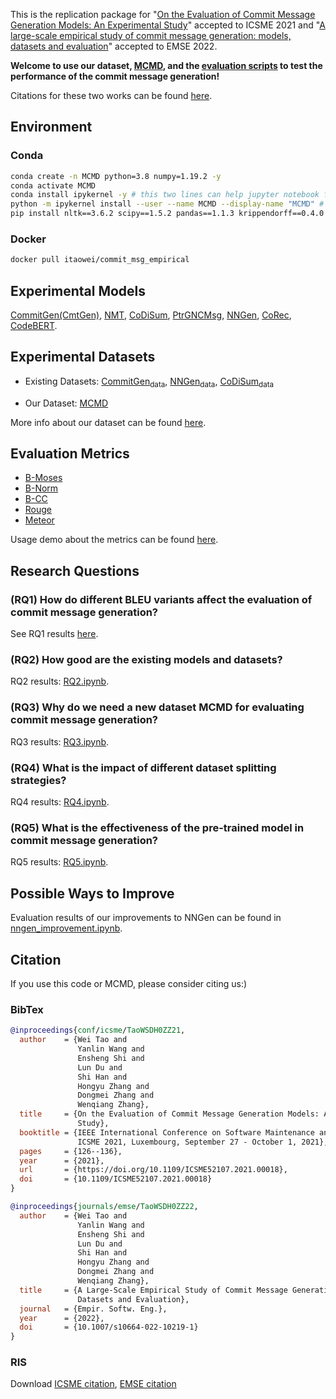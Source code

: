 This is the replication package for "[On the Evaluation of Commit Message Generation Models: An Experimental Study](https://ieeexplore.ieee.org/document/9609189)" accepted to ICSME 2021 and "[A large-scale empirical study of commit message generation: models, datasets and evaluation](https://link.springer.com/article/10.1007/s10664-022-10219-1)" accepted to EMSE 2022.

**Welcome to use our dataset, [MCMD](dataset/), and the [evaluation scripts](metrics/) to test the performance of the commit message generation!**

Citations for these two works can be found [here](#Citation).

## Environment

### Conda

```sh
conda create -n MCMD python=3.8 numpy=1.19.2 -y
conda activate MCMD
conda install ipykernel -y # this two lines can help jupyter notebook find the correct kernel
python -m ipykernel install --user --name MCMD --display-name "MCMD" # this two lines can help jupyter notebook find the correct kernel
pip install nltk==3.6.2 scipy==1.5.2 pandas==1.1.3 krippendorff==0.4.0 scikit-learn==0.24.1 sumeval==0.2.2 sacrebleu==1.5.1 matplotlib==3.5.1
```
### Docker

```sh
docker pull itaowei/commit_msg_empirical
```

## Experimental Models

[CommitGen(CmtGen)][CommitGen], [NMT][NMT], [CoDiSum][CoDiSum], [PtrGNCMsg][PtrGNCMsg], [NNGen][NNGen], [CoRec][CoRec], [CodeBERT][CodeBERT].


## Experimental Datasets

- Existing Datasets: [CommitGen<sub>data</sub>][CommitGen_data], [NNGen<sub>data</sub>][NNGen_data], [CoDiSum<sub>data</sub>][CoDiSum_data]

- Our Dataset: [MCMD][MCMD]

More info about our dataset can be found [here](dataset/ReadMe.md).

## Evaluation Metrics

- [B-Moses](metrics/B-Moses.perl)
- [B-Norm](metrics/B-Norm.py)
- [B-CC](metrics/B-CC.py)
- [Rouge](metrics/Rouge.py)
- [Meteor](metrics/Meteor.py)

Usage demo about the metrics can be found [here](metrics/ReadMe.md).


## Research Questions

### (RQ1) How do different BLEU variants affect the evaluation of commit message generation?

See RQ1 results [here](human_evaluation/ReadMe.md).


### (RQ2) How good are the existing models and datasets?

RQ2 results: [RQ2.ipynb](research_questions/emse/RQ2.ipynb).


### (RQ3) Why do we need a new dataset MCMD for evaluating commit message generation?

RQ3 results: [RQ3.ipynb](research_questions/emse/RQ3.ipynb).


### (RQ4) What is the impact of different dataset splitting strategies?

RQ4 results: [RQ4.ipynb](research_questions/emse/RQ4.ipynb).

### (RQ5) What is the effectiveness of the pre-trained model in commit message generation?

RQ5 results: [RQ5.ipynb](research_questions/emse/RQ5.ipynb).


## Possible Ways to Improve

Evaluation results of our improvements to NNGen can be found in [nngen_improvement.ipynb](discussion/nngen_improvement.ipynb).

## Citation

If you use this code or MCMD, please consider citing us:)

### BibTex

```Bibtex
@inproceedings{conf/icsme/TaoWSDH0ZZ21,
  author    = {Wei Tao and
               Yanlin Wang and
               Ensheng Shi and
               Lun Du and
               Shi Han and
               Hongyu Zhang and
               Dongmei Zhang and
               Wenqiang Zhang},
  title     = {On the Evaluation of Commit Message Generation Models: An Experimental
               Study},
  booktitle = {IEEE International Conference on Software Maintenance and Evolution,
               ICSME 2021, Luxembourg, September 27 - October 1, 2021},
  pages     = {126--136},
  year      = {2021},
  url       = {https://doi.org/10.1109/ICSME52107.2021.00018},
  doi       = {10.1109/ICSME52107.2021.00018}
}

@inproceedings{journals/emse/TaoWSDH0ZZ22,
  author    = {Wei Tao and
               Yanlin Wang and
               Ensheng Shi and
               Lun Du and
               Shi Han and
               Hongyu Zhang and
               Dongmei Zhang and
               Wenqiang Zhang},
  title     = {A Large-Scale Empirical Study of Commit Message Generation: Models, 
               Datasets and Evaluation},
  journal   = {Empir. Softw. Eng.},
  year      = {2022},
  doi       = {10.1007/s10664-022-10219-1}
}
```

### RIS

Download [ICSME citation](citation/ICSME_2021_MCMD.ris), [EMSE citation](citation/EMSE_2022_MCMD.ris)



[CommitGen]: https://sjiang1.github.io/commitgen/ "S. Jiang, A. Armaly, and C. McMillan, “Automatically generating commit messages from diffs using neural machine translation,” in ASE, 2017."

[NMT]: https://github.com/epochx/commitgen "P. Loyola, E. Marrese-Taylor, and Y. Matsuo, “A neural architecture for generating natural language descriptions from source code changes,” in ACL. Association for Computational Linguistics, 2017, pp. 287–292."

[CoDiSum]: https://github.com/SoftWiser-group/CoDiSum "S. Xu, Y. Yao, F. Xu, T. Gu, H. Tong, and J. Lu, “Commit message generation for source code changes,” in IJCAI. ijcai.org, 2019, pp. 3975–3981."

[PtrGNCMsg]: https://zenodo.org/record/2542706#.XECK8C277BJ "Q. Liu, Z. Liu, H. Zhu, H. Fan, B. Du, and Y. Qian, “Generating commit messages from diffs using pointer-generator network,” in MSR. IEEE / ACM, 2019, pp. 299–309."

[NNGen]: https://github.com/Tbabm/nngen "Z. Liu, X. Xia, A. E. Hassan, D. Lo, Z. Xing, and X. Wang, “Neuralmachine-translation-based commit message generation: how far are we?” in ASE. ACM, 2018, pp. 373–384."

[CoRec]: http://tiny.cc/o4j4oz  "Wang H, Xia X, Lo D, et al. Context-aware Retrieval-based Deep Commit Message Generation[J]. ACM Transactions on Software Engineering and Methodology (TOSEM), 2021, 30(4): 1-30."

[CodeBERT]: https://github.com/microsoft/CodeBERT "Feng Z, Guo D, Tang D, et al. CodeBERT: A Pre-Trained Model for Programming and Natural Languages[C]//Proceedings of the 2020 Conference on Empirical Methods in Natural Language Processing: Findings. 2020: 1536-1547."

[CommitGen_data]: https://dl.boxcloud.com/zip_download/zip_download?ProgressReportingKey=0199BB09C96974426BFE1A61F051C6D3&d=43152170708&ZipFileName=NMT_DataSet.zip&Timestamp=1620278305&SharedLink=https%3A%2F%2Fnotredame.box.com%2Fs%2Fwghwpw46x41nu6iulm6qi8j42finuxni&HMAC2=4ae81054b14a58386038b28bd5d03083f3db5f124f03cf44e73f3c02ae7a3496 "CommitGen_data download link"

[NNGen_data]: https://github.com/Tbabm/nngen/tree/master/data "NNGen_data download link"

[CoDiSum_data]: https://github.com/SoftWiser-group/CoDiSum/blob/master/data4CopynetV3.zip "CoDiSum_data download link"

[MCMD]: https://doi.org/10.5281/zenodo.5025758 "Multi-programming-language Commit Message Dataset"
